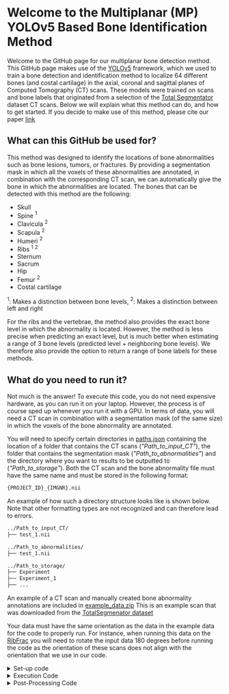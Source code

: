 
# Welcome to the Multiplanar (MP) YOLOv5 Based Bone Identification Method
Welcome to the GitHub page for our multiplanar bone detection method. This GitHub page makes use of the [YOLOv5](https://github.com/ultralytics/yolov5) framework, which we used to train a bone detection and identification method to localize 64 different bones (and costal cartilage) in the axial, coronal and sagittal planes of Computed Tomography (CT) scans. These models were trained on scans and bone labels that originated from a selection of the [Total Segmentator](https://github.com/wasserth/TotalSegmentator) dataset CT scans. Below we will explain what this method can do, and how to get started. If you decide to make use of this method, please cite our paper [link]() 

## What can this GitHub be used for? 
This method was designed to identify the locations of bone abnormalities such as bone lesions, tumors, or fractures. By providing a segmentation mask in which all the voxels of these abnormalities are annotated, in combination with the corresponding CT scan, we can automatically give the bone in which the abnormalities are located. The bones that can be detected with this method are the following:

- Skull
- Spine $^1$
- Clavicula $^2$
- Scapula $^2$
- Humeri $^2$
- Ribs $^1$ $^2$
- Sternum
- Sacrum
- Hip 
- Femur $^2$ 
- Costal cartilage
  
$^1$: Makes a distinction between bone levels,
$^2$: Makes a distinction between left and right

For the ribs and the vertebrae, the method also provides the exact bone level in which the abnormality is located. However, the method is less precise when predicting an exact level, but is much better when estimating a range of 3 bone levels (predicted level + neighboring bone levels). We therefore also provide the option to return a range of bone labels for these methods.

## What do you need to run it? 
Not much is the answer! To execute this code, you do not need expensive hardware, as you can run it on your laptop. However, the process is of course sped up whenever you run it with a GPU. In terms of data, you will need a CT scan in combination with a segmentation mask (of the same size) in which the voxels of the bone abnormality are annotated. 

You will need to specify certain directories in [paths.json](https://github.com/MartijnPeterVanLeeuwen/BoneDetection/blob/main/paths.json) containing the location of a folder that contains the CT scans (*"Path_to_input_CT"*), the folder that contains the segmentation mask (*"Path_to_abnormalities"*) and the directory where you want to results to be outputted to (*"Path_to_storage"*). Both the CT scan and the bone abnormality file must have the same name and must be stored in the following format:
```sh
{PROJECT_ID}_{IMGNR}.nii
```
An example of how such a directory structure looks like is shown below. Note that other formatting types are not recognized and can therefore lead to errors. 

```sh
../Path_to_input_CT/
├── test_1.nii

../Path_to_abnormalities/
├── test_1.nii

../Path_to_storage/
├── Experiment 
├── Experiment_1
├── ...
```

An example of a CT scan and manually created bone abnormality annotations are included in [example_data.zip](https://github.com/MartijnPeterVanLeeuwen/BoneDetection/blob/main/example_data.zip) This is an example scan that was downloaded from the [TotalSegmenator dataset](https://zenodo.org/records/10047292)

Your data must have the same orientation as the data in the example data for the code to properly run. For instance, when running this data on the [RibFrac](https://ribfrac.grand-challenge.org/) you will need to rotate the input data 180 degrees before running the code as the orientation of these scans does not align with the orientation that we use in our code. 

<details>

<summary>Set-up code </summary>


## How to get started? 
To get started with this code, run the following code
```sh
git clone https://github.com/MartijnPeterVanLeeuwen/BoneDetection.git
```
After cloning the git repository, create a new virtual environment in which you can install the required packages. Upon activating this environment and navigating to the git directory, run the following command. 
```
pip install -r /Requirements.txt

```
This will install all the required packages. Note that you do not have to separately download the YOLOv5 directory, we have included it in Github in this [folder](https://github.com/MartijnPeterVanLeeuwen/BoneDetection/tree/main/utils/Model). This code was directly downloaded from the original [YOLOv5](https://github.com/ultralytics/yolov5) GitHub page.
</details>


<details>

<summary>Execution Code </summary>

### Run Prediction 
When the git repository has been cloned, the paths file has been updated, and the input files have been stored correctly, the code can be executed. This can be done by running the following command in the command prompt:
```
python Predict.py --Scan_name test_1.nii --Experiment_name Experiment --Device cpu --Slices 5
```
This will start executing the code for scan *"test_1.nii"* and create a folder *"Experiment"* in the *"Path_to_storage"* directory in which all the results will be stored. A description of the other arguments that this function can use are described below: 

- ``` --Scan_name ``` :  The name of the scan and the annotation file on which the code will be applied ``` (no Default)``` 
- ``` --Experiment_name ``` :  The name of the folder in which all the results will be stored (```Default= Experiment```)
- ``` --Device ``` :  CUDA device, i.e., '0' or '0,1,2,3' or 'cpu' (```Default= cpu```)
- ``` --Slices ``` :  Number of slices per plane on which you want to run the models (```Default= 3```)
- ``` --Rotate_input ``` :  Indicate the number of times the input should be rotated 90 degrees (```Default= 0```)
- ``` --Flip_input ``` : Indicate the axis of the input data that you would like to flip (```Default=False```)
- ``` --IoU ``` :  The maximum IoU used during inference given to the YOLOv5 model (```Default=0.75```)
- ``` --Minimal_TH ``` :  The minimal threshold for the bounding box predictions. Predictions below this threshold are removed (```Default=0.75```)
- ``` --Use_existing_folder ```** : Indicate if you want to run the code in an existing folder, or if you want to create a new folder. (Action argument, ```Default=False```)
- ``` --Dont_save_prediction_images ```** : Indicate if you want to remove the prediction PNG images to reduce the memory usage (Action argument, ```Default=False```)
- ``` --No_inference ```** :  Indicate if you do not want to run inference (Action argument, ```Default=False```)
- ``` --Mute ```** :  Indicate if you want to mute the printing of statements during inference (Action argument, ```Default=False```)
- ``` --Remove_2D_bone_overview ```** :  Indicate if you do not want to create the "Affected_Bones.PNG" image  (Action argument, ```Default=False```)
- ``` --Switch_left_right```** : Indicate if you want to switch left and right.

** = To put these arguments in effect, simply add them as arguments to the input data

</details>

<details>

<summary>Post-Processing Code </summary>

### Change prediction parameters without running inference
asd

</details>
